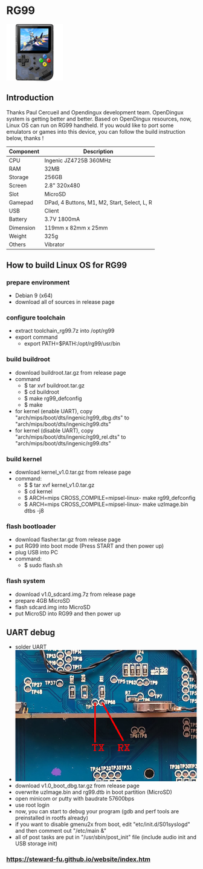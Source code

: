 # RG99
![Alt text](imgs/main.jpg)
  
## Introduction
Thanks Paul Cercueil and Opendingux development team. OpenDingux system is getting better and better. Based on OpenDingux resources, now, Linux OS can run on RG99 handheld. If you would like to port some emulators or games into this device, you can follow the build instruction below, thanks !  
  
|Component|Description                                 |
|---------|--------------------------------------------|
|CPU      |Ingenic JZ4725B 360MHz                      |
|RAM      |32MB                                        |
|Storage  |256GB                                       |
|Screen   |2.8" 320x480                                |
|Slot     |MicroSD                                     |
|Gamepad  |DPad, 4 Buttons, M1, M2, Start, Select, L, R|
|USB      |Client                                      |
|Battery  |3.7V 1800mA                                 |
|Dimension|119mm x 82mm x 25mm                         |
|Weight   |325g                                        |
|Others   |Vibrator                                    |
  
## How to build Linux OS for RG99  
### prepare environment
-  Debian 9 (x64)
-  download all of sources in release page
  
### configure toolchain
-  extract toolchain_rg99.7z into /opt/rg99
-  export command
   -  export PATH=$PATH:/opt/rg99/usr/bin
   
### build buildroot
-  download buildroot.tar.gz from release page
-  command
   -  $ tar xvf buildroot.tar.gz
   -  $ cd buildroot
   -  $ make rg99_defconfig
   -  $ make
-  for kernel (enable UART), copy "arch/mips/boot/dts/ingenic/rg99_dbg.dts" to "arch/mips/boot/dts/ingenic/rg99.dts"
-  for kernel (disable UART), copy "arch/mips/boot/dts/ingenic/rg99_rel.dts" to "arch/mips/boot/dts/ingenic/rg99.dts"
  
### build kernel
-  download kernel_v1.0.tar.gz from release page
-  command:
   -  $ $ tar xvf kernel_v1.0.tar.gz
   -  $ cd kernel
   -  $ ARCH=mips CROSS_COMPILE=mipsel-linux- make rg99_defconfig
   -  $ ARCH=mips CROSS_COMPILE=mipsel-linux- make uzImage.bin dtbs -j8
  
### flash bootloader
-  download flasher.tar.gz from release page
-  put RG99 into boot mode (Press START and then power up)
-  plug USB into PC
-  command:
   -  $ sudo flash.sh
  
### flash system
-  download v1.0_sdcard.img.7z from release page
-  prepare 4GB MicroSD
-  flash sdcard.img into MicroSD
-  put MicroSD into RG99 and then power up
  
## UART debug
-  solder UART
-  ![Alt text](imgs/uart.jpg)
-  download v1.0_boot_dbg.tar.gz from release page
-  overwrite uzImage.bin and rg99.dtb in boot partition (MicroSD)
-  open minicom or putty with baudrate 57600bps
-  use root login
-  now, you can start to debug your program (gdb and perf tools are preinstalled in rootfs already)
-  if you want to disable gmenu2x from boot, edit "etc/init.d/S01syslogd" and then comment out "/etc/main &"
-  all of post tasks are put in "/usr/sbin/post_init" file (include audio init and USB storage init)
  
### https://steward-fu.github.io/website/index.htm
